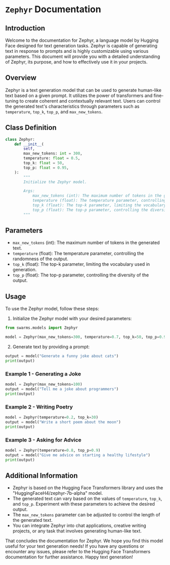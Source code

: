 # `Zephyr` Documentation

## Introduction

Welcome to the documentation for Zephyr, a language model by Hugging Face designed for text generation tasks. Zephyr is capable of generating text in response to prompts and is highly customizable using various parameters. This document will provide you with a detailed understanding of Zephyr, its purpose, and how to effectively use it in your projects.

## Overview

Zephyr is a text generation model that can be used to generate human-like text based on a given prompt. It utilizes the power of transformers and fine-tuning to create coherent and contextually relevant text. Users can control the generated text's characteristics through parameters such as `temperature`, `top_k`, `top_p`, and `max_new_tokens`.

## Class Definition

```python
class Zephyr:
    def __init__(
        self,
        max_new_tokens: int = 300,
        temperature: float = 0.5,
        top_k: float = 50,
        top_p: float = 0.95,
    ):
        """
        Initialize the Zephyr model.

        Args:
            max_new_tokens (int): The maximum number of tokens in the generated text.
            temperature (float): The temperature parameter, controlling the randomness of the output.
            top_k (float): The top-k parameter, limiting the vocabulary used in generation.
            top_p (float): The top-p parameter, controlling the diversity of the output.
        """
```

## Parameters

- `max_new_tokens` (int): The maximum number of tokens in the generated text.
- `temperature` (float): The temperature parameter, controlling the randomness of the output.
- `top_k` (float): The top-k parameter, limiting the vocabulary used in generation.
- `top_p` (float): The top-p parameter, controlling the diversity of the output.

## Usage

To use the Zephyr model, follow these steps:

1. Initialize the Zephyr model with your desired parameters:

```python
from swarms.models import Zephyr

model = Zephyr(max_new_tokens=300, temperature=0.7, top_k=50, top_p=0.95)
```

2. Generate text by providing a prompt:

```python
output = model("Generate a funny joke about cats")
print(output)
```

### Example 1 - Generating a Joke

```python
model = Zephyr(max_new_tokens=100)
output = model("Tell me a joke about programmers")
print(output)
```

### Example 2 - Writing Poetry

```python
model = Zephyr(temperature=0.2, top_k=30)
output = model("Write a short poem about the moon")
print(output)
```

### Example 3 - Asking for Advice

```python
model = Zephyr(temperature=0.8, top_p=0.9)
output = model("Give me advice on starting a healthy lifestyle")
print(output)
```

## Additional Information

- Zephyr is based on the Hugging Face Transformers library and uses the "HuggingFaceH4/zephyr-7b-alpha" model.
- The generated text can vary based on the values of `temperature`, `top_k`, and `top_p`. Experiment with these parameters to achieve the desired output.
- The `max_new_tokens` parameter can be adjusted to control the length of the generated text.
- You can integrate Zephyr into chat applications, creative writing projects, or any task that involves generating human-like text.

That concludes the documentation for Zephyr. We hope you find this model useful for your text generation needs! If you have any questions or encounter any issues, please refer to the Hugging Face Transformers documentation for further assistance. Happy text generation!